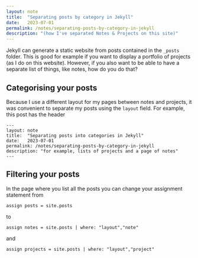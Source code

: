 ```yaml
---
layout: note
title:  "Separating posts by category in Jekyll"
date:   2023-07-01
permalink: /notes/separating-posts-by-category-in-jekyll
description: "(how I've separated Notes & Projects on this site)"
---
```

Jekyll can generate a static website from posts contained in the `_posts` folder.
This is good for example if you want to display a portfolio of projects (as I do on this website). However, if you also want to be able to have a separate list of things, like notes, how do you do that?

## Categorising your posts

Because I use a different layout for my pages between notes and projects, it was convenient to separate my posts using the `layout` field. For example, this post has the header

```
---
layout: note
title:  "Separating posts into categories in Jekyll"
date:   2023-07-01
permalink: /notes/separating-posts-by-category-in-jekyll
description: "for example, lists of projects and a page of notes"
---
```

## Filtering your posts

In the page where you list all the posts you can change your assignment statement from

```
assign posts = site.posts
```
to
```
assign notes = site.posts | where: "layout","note"
```
and
```
assign projects = site.posts | where: "layout","project"
```

